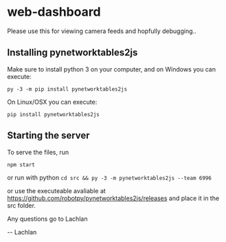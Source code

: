 # web-dashboard
Please use this for viewing camera feeds and hopfully debugging..

## Installing pynetworktables2js
Make sure to install python 3 on your computer, and on Windows you can execute:

```py -3 -m pip install pynetworktables2js```

On Linux/OSX you can execute:

```pip install pynetworktables2js```

## Starting the server
To serve the files, run 

```npm start```

or run with python
```cd src && py -3 -m pynetworktables2js --team 6996```

or use the executeable avaliable at
https://github.com/robotpy/pynetworktables2js/releases
and place it in the src folder.

Any questions go to Lachlan 

-- Lachlan
